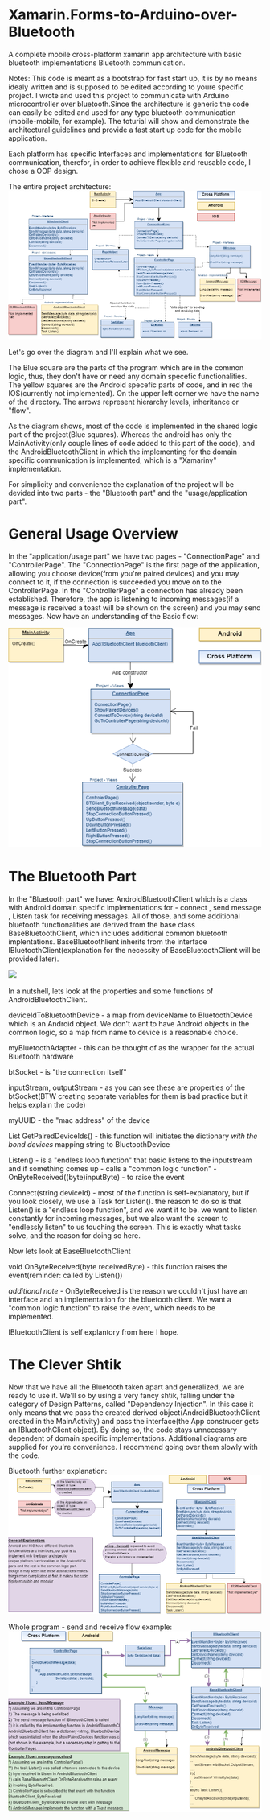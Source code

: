 # Xamarin.Forms-to-Arduino-over-Bluetooth
A complete mobile cross-platform xamarin app architecture with basic bluetooth implementations Bluetooth communication.


Notes:
This code is meant as a bootstrap for fast start up, it is by no means idealy written and is supposed to be edited according to youre specific project.
I wrote and used this project to communicate with Arduino microcontroller over bluetooth.Since the architecture is generic the code can easily be edited and used for any type bluetooth communication (mobile-mobile, for example).
The toturial will show and demonstrate the architectural guidelines and provide a fast start up code for the mobile application.


Each platform has specific Interfaces and implementations for Bluetooth communication, therefor, in order to achieve flexible and reusable code, I chose a OOP design.


The entire project architecture:
 ![](Tutorial_Images/ArduinoApp_The_project_with_unimplemented.png)


Let's go over the diagram and I'll explain what we see.

The Blue square are the parts of the program which are in the common logic, thus, they don't have or need any domain specefic functionalities. The yellow squares are the Android specefic parts of code, and in red the IOS(currently not implemented).
On the upper left corner we have the name of the directory.
The arrows represent hierarchy levels, inheritance or "flow".

As the diagram shows, most of the code is implemented in the shared logic part of the project(Blue squares). Whereas the android has only the MainActivity(only couple lines of code added to this part of the code), and the AndroidBluetoothClient in which the implementing for the domain specific communication is implemented, which is a "Xamariny" implementation.

For simplicity and convenience the explanation of the project will be devided into two parts - the "Bluetooth part" and the "usage/application part".

# General Usage Overview
In the "application/usage part" we have two pages - "ConnectionPage" and "ControllerPage".
The "ConnectionPage" is the first page of the application, allowing you choose  device(from you're paired devices) and you may connect to it, if the connection is succeeded you move on to the ControllerPage.
In the "ControllerPage" a connection has already been established. Therefore, the app is listening to incoming messages(if a message is received a toast will be shown on the screen) and you may send messages.
Now have an understanding of the Basic flow:

 ![](Tutorial_Images/ArduinoApp_Basic_flow.png)

# The Bluetooth Part
In the "Bluetooth part" we have: AndroidBluetoothClient which is a class with Android domain specific implementations for - connect , send message , Listen task for receiving messages. All of those, and some additional bluetooth functionalities are derived from the base class BaseBluetoothClient, which includes additional common bluetooth implentations. BaseBluetoothlient inherits from the interface IBluetoothClient(explanation for the necessity of BaseBluetoothClient will be provided later).

 ![](Tutorial_Images/ArduinoApp_BT_plain.png.png)

In a nutshell, lets look at the properties and some functions of AndroidBluetoothClient.

   deviceIdToBluetoothDevice - a map from deviceName to BluetoothDevice which is an Android object. We don't want to have                                    Android objects in the common logic, so a map from name to device is a reasonable choice.

myBluetoothAdapter - this can be thought of as the wrapper for the actual Bluetooth hardware

btSocket - is "the connection itself"

inputStream, outputStream - as you can see these are properties of the btSocket(BTW creating separate variables for them is bad                                      practice but it helps explain the code)

myUUID - the "mac address" of the device
   
List<string> GetPairedDeviceIds() - this function will initiates the dictionary *with the bond devices* mapping string to                                                      BluetoothDevice

Listen() - is a "endless loop function" that basic listens to the inputstream and if something comes up - calls a "common logic                     function" - OnByteReceived((byte)inputByte) -  to raise the event
 
   Connect(string deviceId) - most of the function is self-explanatory, but if you look closely, we use a Task for Listen().
                              the reason to do so is that Listen() is a "endless loop function", and we want it to be. we want to listen 
                              constantly for incoming messages, but we also want the screen to "endlessly listen" to us touching the                                   screen. This is exactly what tasks solve, and the reason for doing so here.

Now lets look at BaseBluetoothClient

void OnByteReceived(byte receivedByte) - this function raises the event(reminder: called by Listen())

*additional note* - OnByteReceived is the reason we couldn't just have an interface and an implementation for the bluetooth client. We                       want a "common logic function" to raise the event, which needs to be implemented.

IBluetoothClient is self explantory from here I hope.

# The Clever Shtik
Now that we have all the Bluetooth taken apart and generalized, we are ready to use it. We'll so by using a very fancy shtik, falling under the category of Design Patterns, called "Dependency Injection". In this case it only means that we pass the created derived object(AndroidBluetoothClient created in the MainActivity) and pass the interface(the App construcer gets an IBluetoothClient object). By doing so, the code stays unnecessary dependent of domain specific implementations.
Additional diagrams are supplied for you're convenience. I recommend going over them slowly with the code.


Bluetooth further explanation:
 ![](Tutorial_Images/ArduinoApp_Bluetooth.png)



Whole program - send and receive flow example:
 ![](Tutorial_Images/ArduinoApp_Send_Receive_Example.png)

